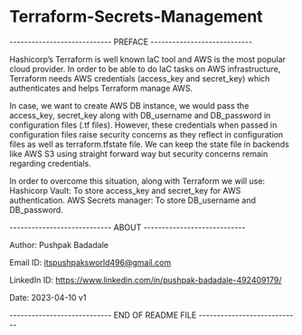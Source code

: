 # Terraform-Secrets-Management

---------------------------- PREFACE ---------------------------- 

Hashicorp’s Terraform is well known IaC tool and AWS is the most popular cloud provider.
In order to be able to do IaC tasks on AWS infrastructure, Terraform needs AWS credentials (access_key and secret_key) which authenticates and helps Terraform manage AWS.

In case, we want to create AWS DB instance, we would pass the access_key, secret_key along with DB_username and DB_password in configuration files (.tf files).
However, these credentials when passed in configuration files raise security concerns as they reflect in configuration files as well as terraform.tfstate file. We can keep the state file in backends like AWS S3 using straight forward way but security concerns remain regarding credentials.


In order to overcome this situation, along with Terraform we will use:
Hashicorp Vault: To store access_key and secret_key for AWS authentication.
AWS Secrets manager: To store DB_username and DB_password.

---------------------------- ABOUT ----------------------------

Author: Pushpak Badadale

Email ID: itspushpaksworld496@gmail.com

LinkedIn ID: https://www.linkedin.com/in/pushpak-badadale-492409179/

Date: 2023-04-10 v1


---------------------------- END OF README FILE ----------------------------
